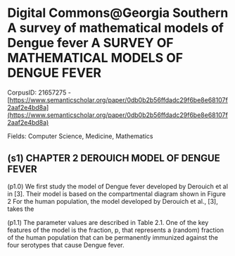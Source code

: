 # Digital Commons@Georgia Southern A survey of mathematical models of Dengue fever A SURVEY OF MATHEMATICAL MODELS OF DENGUE FEVER

CorpusID: 21657275 - [https://www.semanticscholar.org/paper/0db0b2b56ffdadc29f6be8e68107f2aaf2e4bd8a](https://www.semanticscholar.org/paper/0db0b2b56ffdadc29f6be8e68107f2aaf2e4bd8a)

Fields: Computer Science, Medicine, Mathematics

## (s1) CHAPTER 2 DEROUICH MODEL OF DENGUE FEVER
(p1.0) We first study the model of Dengue fever developed by Derouich et al in [3]. Their model is based on the compartmental diagram shown in Figure 2 For the human population, the model developed by Derouich et al., [3], takes the

(p1.1) The parameter values are described in Table 2.1. One of the key features of the model is the fraction, p, that represents a (random) fraction of the human population that can be permanently immunized against the four serotypes that cause Dengue fever.
